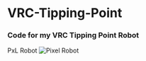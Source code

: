 # VRC-Tipping-Point

### Code for my VRC Tipping Point Robot


PxL Robot
![Pixel Robot](https://i.ibb.co/qD1Vykq/image-67531521.jpg)
